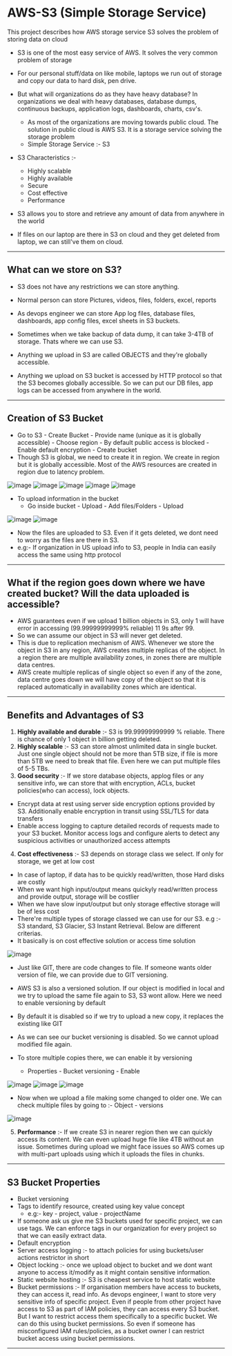 # AWS-S3 (Simple Storage Service)
This project describes how AWS storage service S3 solves the problem of storing data on cloud

- S3 is one of the most easy service of AWS. It solves the very common problem of storage
- For our personal stuff/data on like mobile, laptops we run out of storage and copy our data to hard disk, pen drive. 

- But what will organizations do as they have heavy database? In organizations we deal with heavy databases, database dumps, continuous backups, application logs, dashboards, charts, csv's.
  - As most of the organizations are moving towards public cloud. The solution in public cloud is AWS S3. It is a storage service solving the storage problem
  - Simple Storage Service :- S3
 
- S3 Characteristics :-
  - Highly scalable
  - Highly available
  - Secure
  - Cost effective
  - Performance
 
- S3  allows you to store and retrieve any amount of data from anywhere in the world
- If files on our laptop are there in S3 on cloud and they get deleted from laptop, we can still've them on cloud.

------------------------------------------------------------------------------------------

What can we store on S3?
-
- S3 does not have any restrictions we can store anything.
- Normal person can store Pictures, videos, files, folders, excel, reports
- As devops engineer we can store App log files, database files, dashboards, app config files, excel sheets in S3 buckets.

- Sometimes when we take backup of data dump, it can take 3-4TB of storage. Thats where we can use S3.
- Anything we upload in S3 are called OBJECTS and they're globally accessible.

- Anything we upload on S3 bucket is accessed by HTTP protocol so that the S3 becomes globally accessible. So we can put our DB files, app logs can be accessed from anywhere in the world.

------------------------------------------------------------------------------------------

Creation of S3 Bucket
-
- Go to S3 - Create Bucket - Provide name (unique as it is globally accessible) - Choose region - By default public access is blocked - Enable default encryption - Create bucket
- Though S3 is global, we need to create it in region. We create in region but it is globally accessible. Most of the AWS resources are created in region due to latency problem.

![image](https://github.com/user-attachments/assets/5a42bf36-f0dd-4142-838c-7a494a228a47)
![image](https://github.com/user-attachments/assets/c48f37cd-c036-4c81-99f7-a91f7d204858)
![image](https://github.com/user-attachments/assets/bfd8bbc5-4434-4fc9-b944-7db25a4e49f7)
![image](https://github.com/user-attachments/assets/b1b36c26-4594-45e0-a73d-d86f844c8847)
![image](https://github.com/user-attachments/assets/eb134b6f-68d7-4b63-97b3-9c2d3966b882)

- To upload information in the bucket
  - Go inside bucket - Upload - Add files/Folders - Upload
 
![image](https://github.com/user-attachments/assets/5eb8f22e-0110-4174-a936-e49b7199aa68)
![image](https://github.com/user-attachments/assets/8e5960d2-7d39-4996-929c-62302abd33f5)
  
  - Now the files are uploaded to S3. Even if it gets deleted, we dont need to worry as the files are there in S3.
  - e.g:- If organization in US upload info to S3, people in India can easily access the same using http protocol

------------------------------------------------------------------------------------------

What if the region goes down where we have created bucket? Will the data uploaded is accessible?
-
- AWS guarantees even if we upload 1 billion objects in S3, only 1 will have error in accessing (99.99999999999% reliable) 11 9s after 99.
- So we can assume our object in S3 will never get deleted.
- This is due to replication mechanism of AWS. Whenever we store the object in S3 in any region, AWS creates multiple replicas of the object. In a region there are multiple availability zones, in zones there are multiple data centres. 
- AWS create multiple replicas of single object so even if any of the zone, data centre goes down we will have copy of the object so that it is replaced automatically in availability zones which are identical.

------------------------------------------------------------------------------------------

Benefits and Advantages of S3
-
1. **Highly available and durable** :- S3 is 99.99999999999 % reliable. There is chance of only 1 object in billion getting deleted.
2. **Highly scalable** :- S3 can store almost unlimited data in single bucket. Just one single object should not be more than 5TB size, if file is more than 5TB we need to break that file. Even here we can put multiple files of 5-5 TBs.
3. **Good security** :- If we store database objects, applog files or any sensitive info, we can store that with encryption, ACLs, bucket policies(who can access), lock objects.
  - Encrypt data at rest using server side encryption options provided by S3. Additionally enable encryption in transit using SSL/TLS for data transfers
  - Enable access logging to capture detailed records of requests made to your S3 bucket. Monitor access logs and configure alerts to detect any suspicious activities or unauthorized access attempts
4. **Cost effectiveness** :- S3 depends on storage class we select. If only for storage, we get at low cost
  - In case of laptop, if data has to be quickly read/written, those Hard disks are costly
  - When we want high input/output means quickyly read/written process and provide output, storage will be costlier
  - When we have slow input/output but only storage effective storage will be of less cost
  - There're multiple types of storage classed we can use for our S3. e.g :- S3 standard, S3 Glacier, S3 Instant Retrieval. Below are different criterias.
  - It basically is on cost effective solution or access time solution

![image](https://github.com/user-attachments/assets/d9e31af3-6d5f-42d5-9f91-a2821403285f)

- Just like GIT, there are code changes to file. If someone wants older version of file, we can provide due to GIT versioning.
- AWS S3 is also a versioned solution. If our object is modified in local and we try to upload the same file again to S3, S3 wont allow. Here we need to enable versioning by default
- By default it is disabled so if we try to upload a new copy, it replaces the existing like GIT


- As we can see our bucket versioning is disabled. So we cannot upload modified file again.
- To store multiple copies there, we can enable it by versioning
  - Properties - Bucket versioning - Enable

![image](https://github.com/user-attachments/assets/8b1e7c10-0c3f-4cfd-b523-6c968235346d)
![image](https://github.com/user-attachments/assets/f99a724f-9482-491c-a76b-39d542b2091e)
![image](https://github.com/user-attachments/assets/19a25f6f-05dc-4fe9-874a-2eb7e49dfa4f)

  - Now when we upload a file making some changed to older one. We can check multiple files by going to :- Object - versions

![image](https://github.com/user-attachments/assets/a7d72314-6123-4b0d-9066-71a892a17234)

5. **Performance** :- If we create S3 in nearer region then we can quickly access its content. We can even upload huge file like 4TB without an issue. Sometimes during upload we might face issues so AWS comes up with multi-part uploads using which it uploads the files in chunks.

------------------------------------------------------------------------------------------

S3 Bucket Properties
-
- Bucket versioning
- Tags to identify resource, created using key value concept
  - e.g:- key - project, value - projectName
- If someone ask us give me S3 buckets used for specific project, we can use tags. We can enforce tags in our organization for every project so that we can easily extract data.
- Default encryption
- Server access logging  :- to attach policies for using buckets/user actions restrictor in short
- Object locking  :- once we upload object to bucket and we dont want anyone to access it/modify as it might contain sensitive information.
- Static website hosting :- S3 is cheapest service to host static website
- Bucket permissions :-    If organisation members have access to buckets, they can access it, read info. As devops engineer, I want to store very sensitive info of specific project. Even if people from other project have access to S3 as part of IAM policies, they can access every S3 bucket. But I want to restrict access them specifically to a specific bucket. We can do this using bucket permissions. So even if someone has misconfigured IAM rules/policies, as a bucket owner I can restrict bucket access using bucket permissions.


------------------------------------------------------------------------------------------

